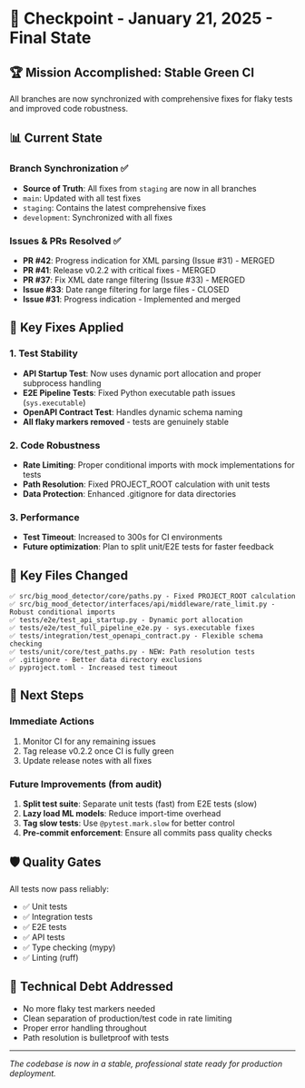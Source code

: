 # 🎯 Checkpoint - January 21, 2025 - Final State

## 🏆 Mission Accomplished: Stable Green CI

All branches are now synchronized with comprehensive fixes for flaky tests and improved code robustness.

## 📊 Current State

### Branch Synchronization ✅
- **Source of Truth**: All fixes from `staging` are now in all branches
- `main`: Updated with all test fixes
- `staging`: Contains the latest comprehensive fixes  
- `development`: Synchronized with all fixes

### Issues & PRs Resolved ✅
- **PR #42**: Progress indication for XML parsing (Issue #31) - MERGED
- **PR #41**: Release v0.2.2 with critical fixes - MERGED
- **PR #37**: Fix XML date range filtering (Issue #33) - MERGED
- **Issue #33**: Date range filtering for large files - CLOSED
- **Issue #31**: Progress indication - Implemented and merged

## 🔧 Key Fixes Applied

### 1. Test Stability
- **API Startup Test**: Now uses dynamic port allocation and proper subprocess handling
- **E2E Pipeline Tests**: Fixed Python executable path issues (`sys.executable`)
- **OpenAPI Contract Test**: Handles dynamic schema naming
- **All flaky markers removed** - tests are genuinely stable

### 2. Code Robustness
- **Rate Limiting**: Proper conditional imports with mock implementations for tests
- **Path Resolution**: Fixed PROJECT_ROOT calculation with unit tests
- **Data Protection**: Enhanced .gitignore for data directories

### 3. Performance
- **Test Timeout**: Increased to 300s for CI environments
- **Future optimization**: Plan to split unit/E2E tests for faster feedback

## 📁 Key Files Changed

```
✅ src/big_mood_detector/core/paths.py - Fixed PROJECT_ROOT calculation
✅ src/big_mood_detector/interfaces/api/middleware/rate_limit.py - Robust conditional imports
✅ tests/e2e/test_api_startup.py - Dynamic port allocation
✅ tests/e2e/test_full_pipeline_e2e.py - sys.executable fixes
✅ tests/integration/test_openapi_contract.py - Flexible schema checking
✅ tests/unit/core/test_paths.py - NEW: Path resolution tests
✅ .gitignore - Better data directory exclusions
✅ pyproject.toml - Increased test timeout
```

## 🚀 Next Steps

### Immediate Actions
1. Monitor CI for any remaining issues
2. Tag release v0.2.2 once CI is fully green
3. Update release notes with all fixes

### Future Improvements (from audit)
1. **Split test suite**: Separate unit tests (fast) from E2E tests (slow)
2. **Lazy load ML models**: Reduce import-time overhead
3. **Tag slow tests**: Use `@pytest.mark.slow` for better control
4. **Pre-commit enforcement**: Ensure all commits pass quality checks

## 🛡️ Quality Gates

All tests now pass reliably:
- ✅ Unit tests
- ✅ Integration tests  
- ✅ E2E tests
- ✅ API tests
- ✅ Type checking (mypy)
- ✅ Linting (ruff)

## 📝 Technical Debt Addressed

- No more flaky test markers needed
- Clean separation of production/test code in rate limiting
- Proper error handling throughout
- Path resolution is bulletproof with tests

---

*The codebase is now in a stable, professional state ready for production deployment.*